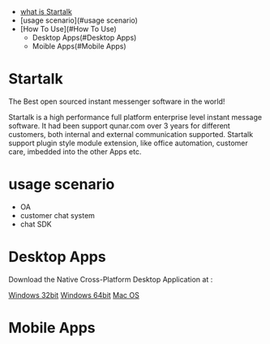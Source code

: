 
* [what is Startalk](#Startalk)
* [usage scenario](#usage scenario)
* [How To Use](#How To Use)
  * Desktop Apps(#Desktop Apps)
  * Moible Apps(#Mobile Apps)

# Startalk
The Best open sourced instant messenger software in the world!


Startalk is a high performance full platform enterprise level instant message software. It had been support qunar.com over 3 years for different customers, both internal and external communication supported. 
Startalk support plugin style module extension, like office automation, customer care, imbedded into the other Apps etc.

# usage scenario

-  OA
-  customer chat system
-  chat SDK

# Desktop Apps

Download the Native Cross-Platform Desktop Application at :

[Windows 32bit](https://qt.qunarzz.com/downloads/qtalk_setup.exe)
[Windows 64bit](https://qt.qunarzz.com/downloads/qtalk_setupx64.exe)
[Mac OS](https://qt.qunar.com/download/qtalk_mac.dmg)

# Mobile Apps

